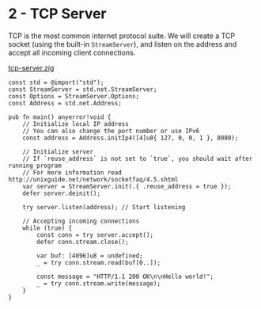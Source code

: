 # 2 - TCP Server
TCP is the most common internet protocol suite.
We will create a TCP socket (using the built-in `StreamServer`), and listen on the address and accept all incoming client connections.

[tcp-server.zig](/code/tcp-server.zig)
```zig
const std = @import("std");
const StreamServer = std.net.StreamServer;
const Options = StreamServer.Options;
const Address = std.net.Address;

pub fn main() anyerror!void {
    // Initialize local IP address
    // You can also change the port number or use IPv6
    const address = Address.initIp4([4]u8{ 127, 0, 0, 1 }, 8080);

    // Initialize server
    // If `reuse_address` is not set to `true`, you should wait after running program
    // For more information read http://unixguide.net/network/socketfaq/4.5.shtml
    var server = StreamServer.init(.{ .reuse_address = true });
    defer server.deinit();

    try server.listen(address); // Start listening

    // Accepting incoming connections
    while (true) {
        const conn = try server.accept();
        defer conn.stream.close();

        var buf: [4096]u8 = undefined;
        _ = try conn.stream.read(buf[0..]);

        const message = "HTTP/1.1 200 OK\n\nHello world!";
        _ = try conn.stream.write(message);
    }
}
```
